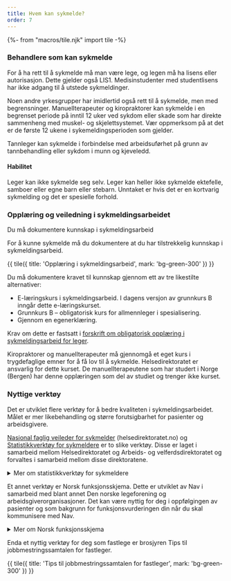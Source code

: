 ```yaml
---
title: Hvem kan sykmelde?
order: 7
---
```


{%- from "macros/tile.njk" import tile -%}


### Behandlere som kan sykmelde

For å ha rett til å sykmelde må man være lege, og legen må ha lisens eller autorisasjon. Dette gjelder også LIS1. Medisinstudenter med studentlisens har ikke adgang til å utstede sykmeldinger.  

Noen andre yrkesgrupper har imidlertid også rett til å sykmelde, men med begrensninger. Manuellterapeuter og kiropraktorer kan sykmelde i en begrenset periode på inntil 12 uker ved sykdom eller skade som har direkte sammenheng med muskel- og skjelettsystemet. Vær oppmerksom på at det er de første 12 ukene i sykemeldingsperioden som gjelder. 

Tannleger kan sykmelde i forbindelse med arbeidsuførhet på grunn av tannbehandling eller sykdom i munn og kjeveledd. 

#### Habilitet

Leger kan ikke sykmelde seg selv. Leger kan heller ikke sykmelde ektefelle, samboer eller egne barn eller stebarn. Unntaket er hvis det er en kortvarig sykmelding og det er spesielle forhold.

### Opplæring og veiledning i sykmeldingsarbeidet

Du må dokumentere kunnskap i sykmeldingsarbeid 

For å kunne sykmelde må du dokumentere at du har tilstrekkelig kunnskap i sykmeldingsarbeid.

{{ tile({ 
  title: 'Opplæring i sykmeldingsarbeid', 
  mark: 'bg-green-300'
}) }}

Du må dokumentere kravet til kunnskap gjennom ett av tre likestilte alternativer:

* E-læringskurs i sykmeldingsarbeid. I dagens versjon av grunnkurs B inngår dette e-læringskurset.
* Grunnkurs B – obligatorisk kurs for allmennleger i spesialisering. 
* Gjennom en egenerklæring.

Krav om dette er fastsatt i [forskrift om obligatorisk opplæring i sykmeldingsarbeid for leger](#).

Kiropraktorer og manuellterapeuter må gjennomgå et eget kurs i trygdefaglige emner for å få lov til å sykmelde. Helsedirektoratet er ansvarlig for dette kurset. De manuellterapeutene som har studert i Norge (Bergen) har denne opplæringen som del av studiet og trenger ikke kurset.

### Nyttige verktøy

Det er utviklet flere verktøy for å bedre kvaliteten i sykmeldingsarbeidet. Målet er mer likebehandling og større forutsigbarhet for pasienter og arbeidsgivere. 

[Nasjonal faglig veileder for sykmelder](#) (helsedirektoratet.no) og [Statistikkverktøy for sykmeldere](#) er to slike verktøy. Disse er laget i samarbeid mellom Helsedirektoratet og Arbeids- og velferdsdirektoratet og forvaltes i samarbeid mellom disse direktoratene.

<details class="readmore">
  <summary>
    <span>Mer om statistikkverktøy for sykmeldere</span>
  </summary>
  {% prose %}
  Ved følgende diagnoser hvor det er forventet kortvarig fravær (under 16 dager), vil det komme opp en forenklet sykmelding …
  {% endprose %}
</details>

Et annet verktøy er Norsk funksjonsskjema. Dette er utviklet av Nav i samarbeid med blant annet Den norske legeforening og arbeidsgiverorganisasjoner. Det kan være nyttig for deg i oppfølgingen av pasienter og som bakgrunn for funksjonsvurderingen din når du skal kommunisere med Nav.

<details class="readmore">
  <summary>
    <span>Mer om Norsk funksjonsskjema</span>
  </summary>
  {% prose %}
  Ved følgende diagnoser hvor det er forventet kortvarig fravær (under 16 dager), vil det komme opp en forenklet sykmelding …
  {% endprose %}
</details>

Enda et nyttig verktøy for deg som fastlege er brosjyren Tips til jobbmestringssamtalen for fastleger.


{{ tile({ 
  title: 'Tips til jobbmestringssamtalen for fastleger', 
  mark: 'bg-green-300'
}) }}
